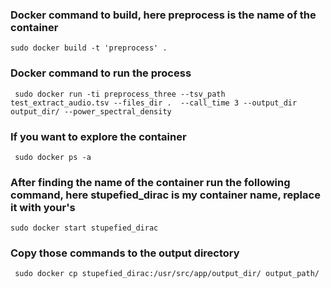 ### Docker command to build, here preprocess is the name of the container

```
sudo docker build -t 'preprocess' .
```
### Docker command to run the process 

```
 sudo docker run -ti preprocess_three --tsv_path test_extract_audio.tsv --files_dir .  --call_time 3 --output_dir output_dir/ --power_spectral_density 
```
### If you want to explore the container

```
 sudo docker ps -a
```

### After finding the name of the container run the following command, here stupefied_dirac is my container name, replace it with your's

```
sudo docker start stupefied_dirac
```

### Copy those commands to the output directory

```
 sudo docker cp stupefied_dirac:/usr/src/app/output_dir/ output_path/
```
